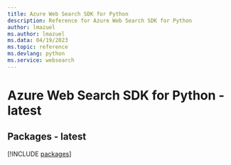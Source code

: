 ```yaml
---
title: Azure Web Search SDK for Python
description: Reference for Azure Web Search SDK for Python
author: lmazuel
ms.author: lmazuel
ms.data: 04/19/2023
ms.topic: reference
ms.devlang: python
ms.service: websearch
---
```

# Azure Web Search SDK for Python - latest
## Packages - latest
[!INCLUDE [packages](web-search-index.md)]